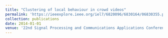 ```yaml
---
title: "Clustering of local behaviour in crowd videos"
permalink: 'https://ieeexplore.ieee.org/iel7/6820096/6830164/06830355.pdf'
collection: publications
date: 2014-01-01
venue: '22nd Signal Processing and Communications Applications Conference (SIU)'
---
```

